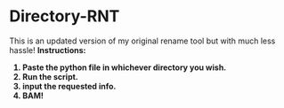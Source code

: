 # Directory-RNT
This is an updated version of my original rename tool but with much less hassle!
<b>  Instructions:<b>
1. Paste the python file in whichever directory you wish. 
2. Run the script. 
3. input the requested info.
4. BAM!
